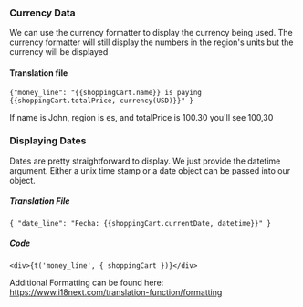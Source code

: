 ### Currency Data
We can use the currency formatter to display the currency being used. The currency formatter will still display the numbers in the region's units but the currency will be displayed

#### Translation file
`{"money_line": "{{shoppingCart.name}} is paying {{shoppingCart.totalPrice, currency(USD)}}" }`

If name is John, region is es, and totalPrice is 100.30 you'll see
100,30

### Displaying Dates
Dates are pretty straightforward to display. We just provide the datetime argument. Either a unix time stamp or a date object can be passed into our object.

##### Translation File
`{ "date_line": "Fecha: {{shoppingCart.currentDate, datetime}}" }`

##### Code
`<div>{t('money_line', { shoppingCart })}</div>`

Additional Formatting can be found here: https://www.i18next.com/translation-function/formatting
